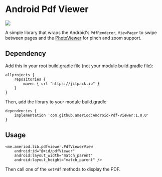 Android Pdf Viewer
==================

[![](https://jitpack.io/v/ameriod/Android-Pdf-Viewer.svg)](https://jitpack.io/#ameriod/Android-Pdf-Viewer)

A simple library that wraps the Android's `PdfRenderer`, `ViewPager` to swipe between pages and the [PhotoViewer](https://github.com/chrisbanes/PhotoView) for pinch and zoom support.

Dependency
----------
Add this in your root build.gradle file (not your module build.gradle file):

```
allprojects {
	repositories {
        maven { url "https://jitpack.io" }
    }
}
```

Then, add the library to your module build.gradle

```
dependencies {
    implementation 'com.github.ameriod:Android-Pdf-Viewer:1.0.0'
}
```

Usage
-----

```
<me.ameriod.lib.pdfviewer.PdfViewerView
    android:id="@+id/pdfViewer"
    android:layout_width="match_parent"
    android:layout_height="match_parent" />
```

Then call one of the `setPdf` methods to display the PDF.
